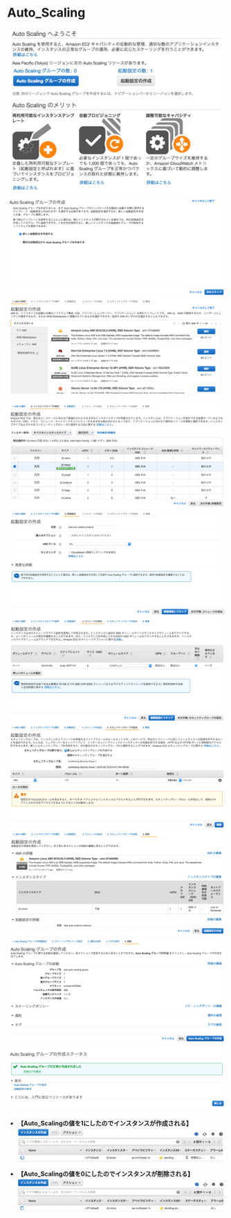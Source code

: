 # Auto_Scaling


![Alt Text](https://github.com/yhidetoshi/Pictures/raw/master/aws/as1.png)
![Alt Text](https://github.com/yhidetoshi/Pictures/raw/master/aws/as2.png)
![Alt Text](https://github.com/yhidetoshi/Pictures/raw/master/aws/as3.png)
![Alt Text](https://github.com/yhidetoshi/Pictures/raw/master/aws/as4.png)
![Alt Text](https://github.com/yhidetoshi/Pictures/raw/master/aws/as5.png)
![Alt Text](https://github.com/yhidetoshi/Pictures/raw/master/aws/as6.png)
![Alt Text](https://github.com/yhidetoshi/Pictures/raw/master/aws/as7.png)
![Alt Text](https://github.com/yhidetoshi/Pictures/raw/master/aws/as8.png)
![Alt Text](https://github.com/yhidetoshi/Pictures/raw/master/aws/as9.png)
![Alt Text](https://github.com/yhidetoshi/Pictures/raw/master/aws/as10.png)

- **【Auto_Scalingの値を1にしたのでインスタンスが作成される】**
![Alt Text](https://github.com/yhidetoshi/Pictures/raw/master/aws/as11.png)

- **【Auto_Scalingの値を0にしたのでインスタンスが削除される】**
![Alt Text](https://github.com/yhidetoshi/Pictures/raw/master/aws/as12.png)

